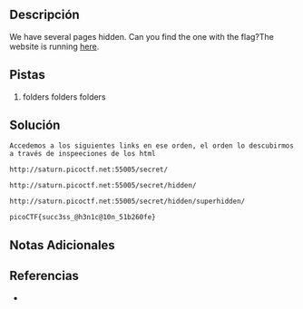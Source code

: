 ## Descripción

We have several pages hidden. Can you find the one with the flag?The website is running [here](http://saturn.picoctf.net:55005/).
## Pistas

1. folders folders folders

## Solución

`Accedemos a los siguientes links en ese orden, el orden lo descubirmos a través de inspeeciones de los html`

`http://saturn.picoctf.net:55005/secret/`

`http://saturn.picoctf.net:55005/secret/hidden/`

`http://saturn.picoctf.net:55005/secret/hidden/superhidden/`

`picoCTF{succ3ss_@h3n1c@10n_51b260fe}`
## Notas Adicionales



## Referencias
- 

